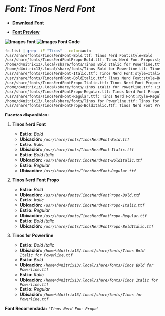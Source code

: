 <!-- Autor: Daniel Benjamin Perez Morales -->
<!-- GitHub: https://github.com/DanielBenjaminPerezMoralesDev13 -->
<!-- GitLab: https://gitlab.com/DanielBenjaminPerezMoralesDev13 -->
<!-- Correo electrónico: danielperezdev@proton.me -->

# ***Font: Tinos Nerd Font***

- **[Download Font](https://github.com/ryanoasis/nerd-fonts/releases/download/v3.2.1/Tinos.zip "https://github.com/ryanoasis/nerd-fonts/releases/download/v3.2.1/Tinos.zip")**

- **[Font Preview](https://www.programmingfonts.org/#Tinos "https://www.programmingfonts.org/#Tinos")**

**![Images Font](../../Fonts/Tinos%20Nerd%20Font.png "Fonts/Tinos Nerd Font.png")**
**![Images Font Code](../../Font%20Images%20Code/Tinos%20Nerd%20Font%20Code.png "Font Images Code/Tinos Nerd Font Code.png")**

```bash
fc-list | grep -iE "Tinos" --color=auto
/usr/share/fonts/TinosNerdFont-Bold.ttf: Tinos Nerd Font:style=Bold
/usr/share/fonts/TinosNerdFontPropo-Bold.ttf: Tinos Nerd Font Propo:style=Bold
/home/d4nitrix13/.local/share/fonts/Tinos Bold Italic for Powerline.ttf: Tinos for Powerline:style=Bold Italic
/home/d4nitrix13/.local/share/fonts/Tinos Bold for Powerline.ttf: Tinos for Powerline:style=Bold
/usr/share/fonts/TinosNerdFont-Italic.ttf: Tinos Nerd Font:style=Italic
/usr/share/fonts/TinosNerdFont-BoldItalic.ttf: Tinos Nerd Font:style=Bold Italic
/usr/share/fonts/TinosNerdFontPropo-Italic.ttf: Tinos Nerd Font Propo:style=Italic
/home/d4nitrix13/.local/share/fonts/Tinos Italic for Powerline.ttf: Tinos for Powerline:style=Italic
/usr/share/fonts/TinosNerdFontPropo-Regular.ttf: Tinos Nerd Font Propo:style=Regular
/usr/share/fonts/TinosNerdFont-Regular.ttf: Tinos Nerd Font:style=Regular
/home/d4nitrix13/.local/share/fonts/Tinos for Powerline.ttf: Tinos for Powerline:style=Regular
/usr/share/fonts/TinosNerdFontPropo-BoldItalic.ttf: Tinos Nerd Font Propo:style=Bold Italic
```

**Fuentes disponibles:**

1. **Tinos Nerd Font**
   - **Estilo:** *Bold*
   - **Ubicación:** *`/usr/share/fonts/TinosNerdFont-Bold.ttf`*
   - **Estilo:** *Italic*
   - **Ubicación:** *`/usr/share/fonts/TinosNerdFont-Italic.ttf`*
   - **Estilo:** *Bold Italic*
   - **Ubicación:** *`/usr/share/fonts/TinosNerdFont-BoldItalic.ttf`*
   - **Estilo:** *Regular*
   - **Ubicación:** *`/usr/share/fonts/TinosNerdFont-Regular.ttf`*

2. **Tinos Nerd Font Propo**
   - **Estilo:** *Bold*
   - **Ubicación:** *`/usr/share/fonts/TinosNerdFontPropo-Bold.ttf`*
   - **Estilo:** *Italic*
   - **Ubicación:** *`/usr/share/fonts/TinosNerdFontPropo-Italic.ttf`*
   - **Estilo:** *Regular*
   - **Ubicación:** *`/usr/share/fonts/TinosNerdFontPropo-Regular.ttf`*
   - **Estilo:** *Bold Italic*
   - **Ubicación:** *`/usr/share/fonts/TinosNerdFontPropo-BoldItalic.ttf`*

3. **Tinos for Powerline**
   - **Estilo:** *Bold Italic*
   - **Ubicación:** *`/home/d4nitrix13/.local/share/fonts/Tinos Bold Italic for Powerline.ttf`*
   - **Estilo:** *Bold*
   - **Ubicación:** *`/home/d4nitrix13/.local/share/fonts/Tinos Bold for Powerline.ttf`*
   - **Estilo:** *Italic*
   - **Ubicación:** *`/home/d4nitrix13/.local/share/fonts/Tinos Italic for Powerline.ttf`*
   - **Estilo:** *Regular*
   - **Ubicación:** *`/home/d4nitrix13/.local/share/fonts/Tinos for Powerline.ttf`*

**Font Recomendada:** *`'Tinos Nerd Font Propo'`*
